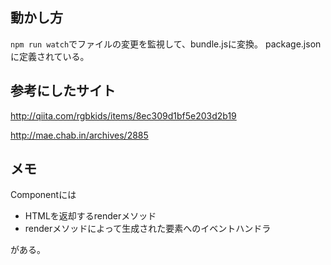 ## 動かし方

`npm run watch`でファイルの変更を監視して、bundle.jsに変換。
package.jsonに定義されている。

## 参考にしたサイト

http://qiita.com/rgbkids/items/8ec309d1bf5e203d2b19

http://mae.chab.in/archives/2885

## メモ

Componentには

- HTMLを返却するrenderメソッド
- renderメソッドによって生成された要素へのイベントハンドラ

がある。


